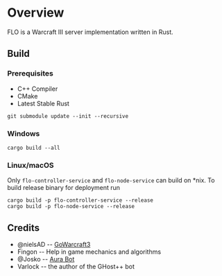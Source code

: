 # Overview

FLO is a Warcraft III server implementation written in Rust.

## Build

### Prerequisites

- C++ Compiler
- CMake
- Latest Stable Rust


```
git submodule update --init --recursive
```

### Windows

```
cargo build --all
```

### Linux/macOS

Only `flo-controller-service` and `flo-node-service` can build on *nix. 
To build release binary for deployment run
```
cargo build -p flo-controller-service --release
cargo build -p flo-node-service --release
```

## Credits

- @nielsAD -- [GoWarcraft3](https://github.com/nielsAD/gowarcraft3)
- Fingon -- Help in game mechanics and algorithms
- @Josko -- [Aura Bot](https://github.com/Josko/aura-bot)
- Varlock -- the author of the GHost++ bot
